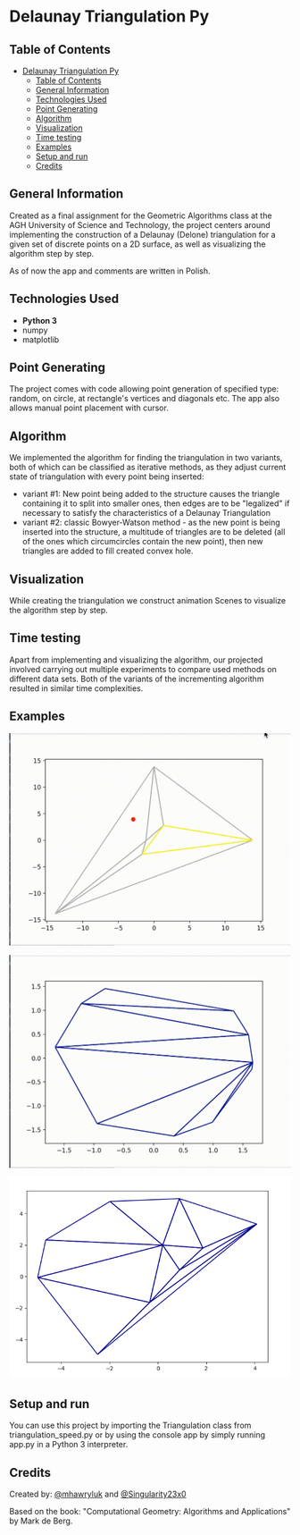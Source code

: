 # Delaunay Triangulation Py

## Table of Contents
- [Delaunay Triangulation Py](#delaunay-triangulation-py)
  - [Table of Contents](#table-of-contents)
  - [General Information](#general-information)
  - [Technologies Used](#technologies-used)
  - [Point Generating](#point-generating)
  - [Algorithm](#algorithm)
  - [Visualization](#visualization)
  - [Time testing](#time-testing)
  - [Examples](#examples)
  - [Setup and run](#setup-and-run)
  - [Credits](#credits)


## General Information
Created as a final assignment for the Geometric Algorithms class at the AGH University of Science and Technology, the project centers around implementing the construction of a Delaunay (Delone) triangulation for a given set of discrete points on a 2D surface, as well as visualizing the algorithm step by step.

As of now the app and comments are written in Polish.


## Technologies Used
- **Python 3**
- numpy
- matplotlib


## Point Generating

The project comes with code allowing point generation of specified type: random, on circle, at rectangle's vertices and diagonals etc. The app also allows manual point placement with cursor.

## Algorithm

We implemented the algorithm for finding the triangulation in two variants, both of which can be classified as iterative methods, as they adjust current state of triangulation with every point being inserted:

* variant #1: New point being added to the structure causes the triangle containing it to split into smaller ones, then edges are to be "legalized" if necessary to satisfy the characteristics of a Delaunay Triangulation
* variant #2: classic Bowyer-Watson method - as the new point is being inserted into the structure, a multitude of triangles are to be deleted (all of the ones which circumcircles contain the new point), then new triangles are added to fill created convex hole.
  

## Visualization

While creating the triangulation we construct animation Scenes to visualize the algorithm step by step.

## Time testing

Apart from implementing and visualizing the algorithm, our projected involved carrying out multiple experiments to compare used methods on different data sets. Both of the variants of the incrementing algorithm resulted in similar time complexities.

## Examples
![8 random points gif](./pics/random-8-gif.gif)

![points on circle gif](./pics/circle-gif.gif)

![10 random points](./pics/random-10.png)


## Setup and run
You can use this project by importing the Triangulation class from triangulation_speed.py or by using the console app by simply running app.py in a Python 3 interpreter.

## Credits

Created by:
[@mhawryluk](https://www.github.com/mhawryluk) and [@Singularity23x0](https://www.github.com/Singularity23x0)

Based on the book: "Computational Geometry: Algorithms and Applications" by Mark de Berg.
